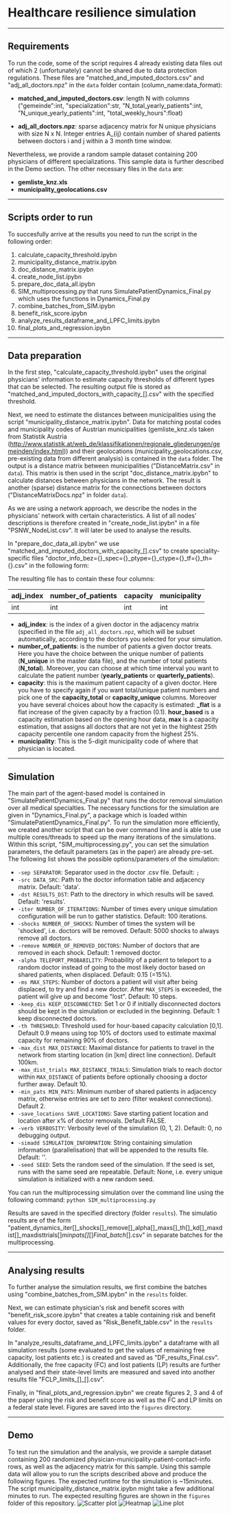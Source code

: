 # Healthcare resilience simulation


---
## Requirements
To run the code, some of the script requires 4 already existing data files out of which 2 (unfortunately) cannot be shared due to data protection regulations. These files are "matched_and_imputed_doctors.csv" and "adj_all_doctors.npz" in the ```data``` folder contain (column_name:data_format):
* **matched_and_imputed_doctors.csv**: length N with columns ("gemeinde":int, "specialization":str, "N_total_yearly_patients":int, "N_unique_yearly_patients":int, "total_weekly_hours":float)   

* **adj_all_doctors.npz**: sparse adjacency matrix for N unique physicians with size N x N. Integer entries A_{ij} contain number of shared patients between doctors i and j within a 3 month time window. 

Nevertheless, we provide a random sample dataset containing 200 physicians of different specializations. This sample data is further described in the Demo section. The other necessary files in the ```data``` are:
* **gemliste_knz.xls**
* **municipality_geolocations.csv**

---
## Scripts order to run
To succesfully arrive at the results you need to run the script in the following order:
1. calculate_capacity_threshold.ipybn
2. municipality_distance_matrix.ipybn
3. doc_distance_matrix.ipybn
4. create_node_list.ipybn
5. prepare_doc_data_all.ipybn
6. SIM_multiprocessing.py that runs SimulatePatientDynamics_Final.py which uses the functions in Dynamics_Final.py
7. combine_batches_from_SIM.ipybn
8. benefit_risk_score.ipybn
9. analyze_results_dataframe_and_LPFC_limits.ipybn
10. final_plots_and_regression.ipybn


---
## Data preparation
In the first step, "calculate_capacity_threshold.ipybn" uses the original physicians' information to estimate capacity thresholds of different types that can be selected.
The resulting output file is stored as "matched_and_imputed_doctors_with_capacity_[].csv" with the specified threshold.

Next, we need to estimate the distances between municipalities using the script "municipality_distance_matrix.ipybn". Data for matching postal codes and municipality codes of Austrian municipalities (gemliste_knz.xls taken from Statistik Austria (http://www.statistik.at/web_de/klassifikationen/regionale_gliederungen/gemeinden/index.html)) and their geolocations (municipality_geolocations.csv, pre-existing data from different analysis) is contained in the ```data``` folder.
The output is a distance matrix between municipalities ("DistanceMatrix.csv" in ```data```). This matrix is then used in the script "doc_distance_matrix.ipybn" to calculate distances between physicians in the network. The result is another (sparse) distance matrix for the connections between doctors ("DistanceMatrixDocs.npz" in folder ```data```).

As we are using a network approach, we describe the nodes in the physicians' network with certain characteristics. A list of all nodes' descriptions is therefore created in "create_node_list.ipybn" in a file "PSNW_NodeList.csv". It will later be used to analyse the results.

In "prepare_doc_data_all.ipybn" we use "matched_and_imputed_doctors_with_capacity_[].csv" to create speciality-specific files "doctor_info_bez={}_spec={}_ptype={}_ctype={}_tf={}_th={}.csv" in the following form:

The resulting file has to contain these four columns:

| **adj_index** | **number_of_patients** | **capacity** | **municipality** |
|:--------------|:-----------------------|:-------------|:-----------------|
| int           | int                    | int          | int              |

* **adj_index**: is the index of a given doctor in the adjacency matrix (specified in the file ```adj_all_doctors.npz```, which will be subset automatically, according to the doctors you selected for your simulation. 
* **number_of_patients**: is the number of patients a given doctor treats. Here you have the choice between the unique number of patients (**N_unique** in the master data file), and the number of total patients (**N_total**). Moreover, you can choose at which time interval you want to calculate the patient number (**yearly_patients** or **quarterly_patients**).
* **capacity**: this is the maximum patient capacity of a given doctor. Here you have to specify again if you want total/unique patient numbers and pick one of the **capacity_total** or **capacity_unique** columns. Moreover you have several choices about how the capacity is estimated: **_flat** is a flat increase of the given capacity by a fraction (0.1). **hour_based** is a capacity estimation based on the opening hour data, **max** is a capacity estimation, that assigns all doctors that are not yet in the hightest 25th capacity percentile one random capacity from the highest 25%.
* **municipality**: This is the 5-digit municipality code of where that physician is located.



---
## Simulation
The main part of the agent-based model is contained in "SimulatePatientDynamics_Final.py" that runs the doctor removal simulation over all medical specialties. The necessary functions for the simulation are given in "Dynamics_Final.py", a package which is loaded within "SimulatePatientDynamics_Final.py".
To run the simulation more efficiently, we created another script that can be over command line and is able to use multiple cores/threads to speed up the many iterations of the simulations. Within this script, "SIM_multiprocessing.py", you can set the simulation parameters, the default parameters (as in the paper) are already pre-set. 
The following list shows the possible options/parameters of the simulation:

  * ```-sep SEPARATOR```: Separator used in the doctor .csv file. Default: ```;```
  * ```-src DATA_SRC```: Path to the doctor information table and adjacency matrix. Default: 'data'.
  * ```-dst RESULTS_DST```: Path to the directory in which results will be saved. Default: 'results'.
  * ```-iter NUMBER_OF_ITERATIONS```: Number of times every unique simulation configuration will be run to gather statistics. Default: 100 iterations.
  * ```-shocks NUMBER_OF_SHOCKS```: Number of times the system will be 'shocked', i.e. doctors will be removed. Default: 5000 shocks to always remove all doctors.
  * ```-remove NUMBER_OF_REMOVED_DOCTORS```: Number of doctors that are removed in each shock. Default: 1 removed doctor.
  * ```-alpha TELEPORT_PROBABILITY```: Probability of a patient to teleport to a random doctor instead of going to the most likely doctor based on shared patients, when displaced. Default: 0.15 (=15%).
  * ```-ms MAX_STEPS```: Number of doctors a patient will visit after being displaced, to try and find a new doctor. After ```MAX_STEPS``` is exceeded, the patient will give up and become "lost". Default: 10 steps.
  * ```-keep_dis KEEP_DISCONNECTED```: Set 1 or 0 if initially disconnected doctors should be kept in the simulation or excluded in the beginning. Default: 1 keep disconnected doctors.
  * ```-th THRESHOLD```: Threshold used for hour-based capacity calculation [0,1]. Default 0.9 means using top 10% of doctors used to estimate maximal capacity for remaining 90% of doctors.
  * ```-max_dist MAX_DISTANCE```: Maximal distance for patients to travel in the network from starting location (in [km] direct line connection). Default 100km.
  * ```-max_dist_trials MAX_DISTANCE_TRIALS```: Simulation trials to reach doctor within ```MAX_DISTANCE``` of patients before optionally choosing a doctor further away. Default 10.
  * ```-min_pats MIN_PATS```: Minimum number of shared patients in adjacency matrix, otherwise entries are set to zero (filter weakest connections). Default 2.
  * ```-save_locations SAVE_LOCATIONS```: Save starting patient location and location after x% of doctor removals. Default FALSE.
  * ```-verb VERBOSITY```: Verbosity level of the simulation (0, 1, 2). Default: 0, no debugging output.
  * ```-simadd SIMULATION_INFORMATION```: String containing simulation information (parallelisation) that will be appended to the results file. Default: ''.
  * ```-seed SEED```: Sets the random seed of the simulation. If the seed is set, runs with the same seed are repeatable. Default: None, i.e. every unique simulation is initialized with a new random seed.

You can run the multiprocessing simulation over the command line using the following command:
`python SIM_multiprocessing.py`

Results are saved in the specified directory (folder ```results```). The simulatio results are of the form "patient_dynamics_iter[]_shocks[]_remove[]_alpha[]_maxs[]_th[]_kd[]_maxdist[]_maxdisttrials[]_minpats[]_[]_Final_batch_[].csv" in separate batches for the multiprocessing.



---
## Analysing results
To further analyse the simulation results, we first combine the batches using "combine_batches_from_SIM.ipybn" in the ```results``` folder.

Next, we can estimate physician's risk and benefit scores with "benefit_risk_score.ipybn" that creates a table containing risk and benefit values for every doctor, saved as "Risk_Benefit_table.csv" in the ```results``` folder.

In "analyze_results_dataframe_and_LPFC_limits.ipybn" a dataframe with all simulation results (some evaluated to get the values of remaining free capacity, lost patients etc.) is created and saved as "DF_results_Final.csv". Additionally, the free capacity (FC) and lost patients (LP) results are further analysed and their state-level limits are measured and saved into another results file "FCLP_limits_[]_[].csv".

Finally, in "final_plots_and_regression.ipybn" we create figures 2, 3 and 4 of the paper using the risk and benefit score as well as the FC and LP limits on a federal state level. Figures are saved into the ```figures``` directory. 


---
## Demo
To test run the simulation and the analysis, we provide a sample dataset containing 200 randomized physician-municipality-patient-contact-info rows, as well as the adjacency matrix for this sample. Using this sample data will allow you to run the scripts described above and produce the following figures. The expected runtime for the simulation is ~15minutes. The script municipality_distance_matrix.ipybn might take a few additional minutes to run. The expected resulting figures are shown in the ```figures``` folder of this repository. 
![Scatter plot]('https://github.com/MichiKal/healthcare-resilience/blob/main/Code/figures/Final_Scatter.svg')
![Heatmap]('https://github.com/MichiKal/healthcare-resilience/blob/main/Code/figures/LPFC_heatmap.svg')
![Line plot]('https://github.com/MichiKal/healthcare-resilience/blob/main/Code/figures/LPFC_states_main_AM.svg')

